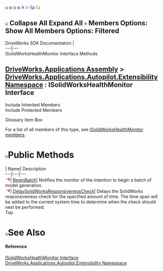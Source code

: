 ![](dotnetimages/collapse.gif) ![](dotnetimages/expand.gif) ![](dotnetimages/collapse.gif) ![](dotnetimages/expand.gif) ![](dotnetimages/drpdown.gif) ![](dotnetimages/drpdown_orange.gif) ![](dotnetimages/copycode.gif) ![](dotnetimages/copycodeHighlight.gif)

![](dotnetimages/collapse.gif) Collapse All Expand All ![](dotnetimages/drpdown.gif) Members Options: Show All  Members Options: Filtered   
---  
DriveWorks SDK Documentation  |   
---|---  
ISolidWorksHealthMonitor Interface Methods   
  
[DriveWorks.Applications Assembly](topic13.md) > [DriveWorks.Applications.Autopilot.Extensibility Namespace](topic1633.md) : ISolidWorksHealthMonitor Interface  
---  
  
Include Inherited Members    
Include Protected Members    


Glossary Item Box

For a list of all members of this type, see [ISolidWorksHealthMonitor members](topic1742.md).

# ![](dotnetimages/collapse.gif)Public Methods

| Name| Description  
---|---|---  
![ Method](dotnetimages/Method.gif)| [BeginBatch](topic1746.md)| Notifies the monitor of the intention to begin a batch of model generation.   
![ Method](dotnetimages/Method.gif)| [DelaySolidWorksResponsivenessCheck](topic1747.md)| Delays the SolidWorks responsiveness check for the specified amount of time. The time span will be added to the current system time to determine when the check should next be performed.   
Top

# ![](dotnetimages/collapse.gif)See Also

#### Reference

[ISolidWorksHealthMonitor Interface](topic1741.md)   
[DriveWorks.Applications.Autopilot.Extensibility Namespace](topic1633.md)


